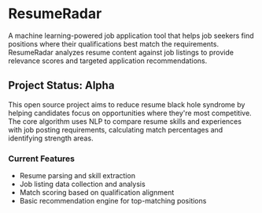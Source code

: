 # ResumeRadar

A machine learning-powered job application tool that helps job seekers find positions where their qualifications best match the requirements. ResumeRadar analyzes resume content against job listings to provide relevance scores and targeted application recommendations.

## Project Status: Alpha

This open source project aims to reduce resume black hole syndrome by helping candidates focus on opportunities where they're most competitive. The core algorithm uses NLP to compare resume skills and experiences with job posting requirements, calculating match percentages and identifying strength areas.

### Current Features
- Resume parsing and skill extraction
- Job listing data collection and analysis
- Match scoring based on qualification alignment
- Basic recommendation engine for top-matching positions
